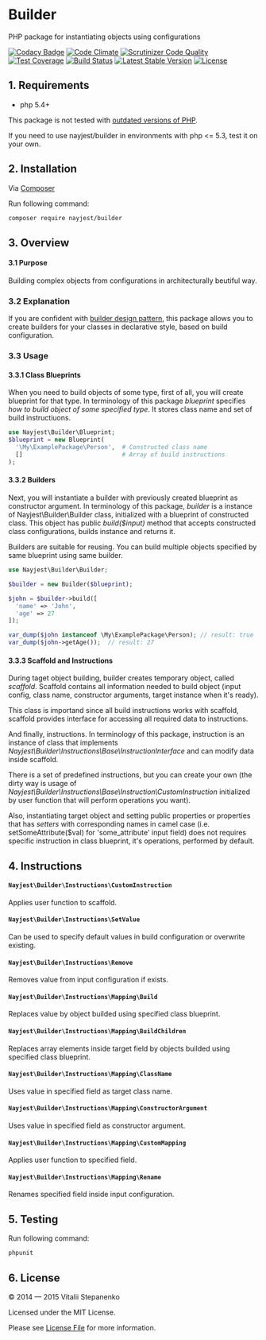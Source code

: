 Builder
=======

PHP package for instantiating objects using configurations

[![Codacy Badge](https://www.codacy.com/project/badge/4badc67af33446efac8258b8481912dd)](https://www.codacy.com/public/mail_2/Builder)
[![Code Climate](https://codeclimate.com/github/Nayjest/Builder/badges/gpa.svg)](https://codeclimate.com/github/Nayjest/Builder)
[![Scrutinizer Code Quality](https://scrutinizer-ci.com/g/Nayjest/Builder/badges/quality-score.png?b=master)](https://scrutinizer-ci.com/g/Nayjest/Builder/?branch=master)
[![Test Coverage](https://codeclimate.com/github/Nayjest/Builder/badges/coverage.svg)](https://codeclimate.com/github/Nayjest/Builder)
[![Build Status](https://travis-ci.org/Nayjest/Builder.svg?branch=master)](https://travis-ci.org/Nayjest/Builder)
[![Latest Stable Version](https://poser.pugx.org/nayjest/builder/v/stable.svg)](https://packagist.org/packages/nayjest/builder)
[![License](https://poser.pugx.org/nayjest/builder/license.svg)](https://packagist.org/packages/nayjest/builder)

## 1. Requirements

* php 5.4+  

This package is not tested with [outdated versions of PHP](http://php.net/supported-versions.php). 

If you need to use nayjest/builder in environments with php <= 5.3, test it on your own.

## 2. Installation

Via [Composer](https://getcomposer.org)

Run following command:

```bash
composer require nayjest/builder
```
## 3. Overview

#### 3.1 Purpose

Building complex objects from configurations in architecturally beutiful way.

### 3.2 Explanation

If you are confident with [builder design pattern](https://en.wikipedia.org/wiki/Builder_pattern),
this package allows you to create builders for your classes in declarative style, based on build configuration.

### 3.3 Usage

#### 3.3.1 Class Blueprints

When you need to build objects of some type, first of all, you will create blueprint for that type.
In terminology of this package *blueprint* specifies *how to build object of some specified type*.
It stores class name and set of build instructiuons.

```php
use Nayjest\Builder\Blueprint;
$blueprint = new Blueprint(
  '\My\ExamplePackage\Person',  # Constructed class name
  []                            # Array of build instructions
);
```

#### 3.3.2 Builders

Next, you will instantiate a builder with previously created blueprint as constructor argument.
In terminology of this package, *builder* is a instance of Nayjest\Builder\Builder class, initialized with a blueprint of constructed class. This object has public _build($input)_ method that accepts constructed class configurations, builds instance and returns it.

Builders are suitable for reusing. You can build multiple objects specified by same blueprint using same builder.

```php
use Nayjest\Builder\Builder;

$builder = new Builder($blueprint);

$john = $builder->build([
  'name' => 'John',
  'age' => 27
]);

var_dump($john instanceof \My\ExamplePackage\Person); // result: true
var_dump($john->getAge());  // result: 27
```

#### 3.3.3 Scaffold and Instructions

During taget object building, builder creates temporary object, called *scaffold*.
Scaffold contains all information needed to build object (input config, class name, constructor arguments, target instance when it's ready).

This class is importand since all build instructions works with scaffold, scaffold provides interface for accessing all required data to instructions.

And finally, instructions.
In terminology of this package, instruction is an instance of class that implements _Nayjest\Builder\Instructions\Base\InstructionInterface_ and can modify data inside scaffold.

There is a set of predefined instructions, but you can create your own (the dirty way is usage of _Nayjest\Builder\Instructions\Base\Instruction\CustomInstruction_ initialized by user function that will perform operations you want).

Also, instantiating target object and setting public properties or properties that has _setters_ with corresponding names in camel case (i.e. setSomeAttribute($val) for 'some_attribute' input field) does not requires specific instruction in class blueprint, it's operations, performed by default.

## 4. Instructions 

#### `Nayjest\Builder\Instructions\CustomInstruction` 
Applies user function to scaffold.

#### `Nayjest\Builder\Instructions\SetValue` 
Can be used to specify default values in build configuration or overwrite existing.

#### `Nayjest\Builder\Instructions\Remove` 
Removes value from input configuration if exists.

#### `Nayjest\Builder\Instructions\Mapping\Build` 
Replaces value by object builded using specified class blueprint.

#### `Nayjest\Builder\Instructions\Mapping\BuildChildren` 
Replaces array elements inside target field by objects builded using specified class blueprint.

#### `Nayjest\Builder\Instructions\Mapping\ClassName` 
Uses value in specified field as target class name.

#### `Nayjest\Builder\Instructions\Mapping\ConstructorArgument` 
Uses value in specified field as constructor argument.

#### `Nayjest\Builder\Instructions\Mapping\CustomMapping` 
Applies user function to specified field.

#### `Nayjest\Builder\Instructions\Mapping\Rename` 
Renames specified field inside input configuration.

## 5. Testing

Run following command:

```bash
phpunit
```

## 6. License

© 2014 — 2015 Vitalii Stepanenko

Licensed under the MIT License.

Please see [License File](LICENSE) for more information.
